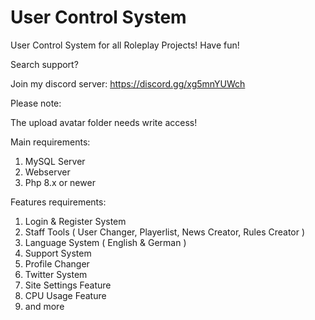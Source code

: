 # User Control System
 User Control System for all Roleplay Projects! Have fun!
 
 Search support?
 
 Join my discord server: https://discord.gg/xg5mnYUWch
 
Please note:

The upload avatar folder needs write access!
 
Main requirements:

1. MySQL Server
2. Webserver
3. Php 8.x or newer

Features requirements:

1. Login & Register System
2. Staff Tools ( User Changer, Playerlist, News Creator, Rules Creator )
3. Language System ( English & German )
4. Support System
5. Profile Changer
6. Twitter System
7. Site Settings Feature
8. CPU Usage Feature
9. and more
